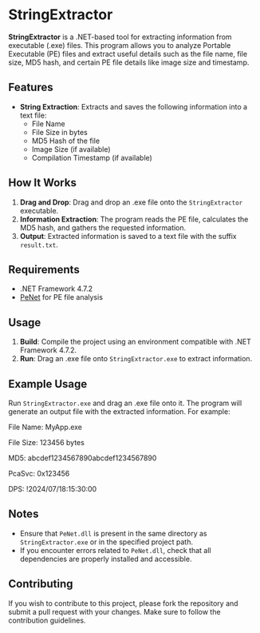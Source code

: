 # StringExtractor

**StringExtractor** is a .NET-based tool for extracting information from executable (.exe) files. This program allows you to analyze Portable Executable (PE) files and extract useful details such as the file name, file size, MD5 hash, and certain PE file details like image size and timestamp.

## Features

- **String Extraction**: Extracts and saves the following information into a text file:
  - File Name
  - File Size in bytes
  - MD5 Hash of the file
  - Image Size (if available)
  - Compilation Timestamp (if available)

## How It Works

1. **Drag and Drop**: Drag and drop an .exe file onto the `StringExtractor` executable.
2. **Information Extraction**: The program reads the PE file, calculates the MD5 hash, and gathers the requested information.
3. **Output**: Extracted information is saved to a text file with the suffix `result.txt`.

## Requirements

- .NET Framework 4.7.2
- [PeNet](https://github.com/pdn/PeNet) for PE file analysis

## Usage

1. **Build**: Compile the project using an environment compatible with .NET Framework 4.7.2.
2. **Run**: Drag an .exe file onto `StringExtractor.exe` to extract information.

## Example Usage

Run `StringExtractor.exe` and drag an .exe file onto it. The program will generate an output file with the extracted information. For example:

File Name: MyApp.exe

File Size: 123456 bytes

MD5: abcdef1234567890abcdef1234567890

PcaSvc: 0x123456

DPS: !2024/07/18:15:30:00



## Notes

- Ensure that `PeNet.dll` is present in the same directory as `StringExtractor.exe` or in the specified project path.
- If you encounter errors related to `PeNet.dll`, check that all dependencies are properly installed and accessible.

## Contributing

If you wish to contribute to this project, please fork the repository and submit a pull request with your changes. Make sure to follow the contribution guidelines.

